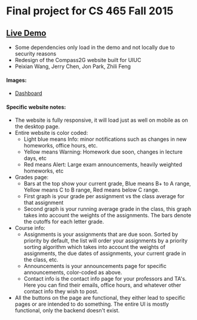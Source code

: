 # Final project for CS 465 Fall 2015

## [Live Demo](https://whorleater.github.io/CS465-Project/)
- Some dependencies only load in the demo and not locally due to security reasons
- Redesign of the Compass2G website built for UIUC
- Peixian Wang, Jerry Chen, Jon Park, Zhili Feng 

#### Images:
- [Dashboard]()

#### Specific website notes:
- The website is fully responsive, it will load just as well on mobile as on the desktop page. 
- Entire website is color coded:
    - Light blue means Info: minor notifications such as changes in new homeworks, office hours, etc.
    - Yellow means Warning: Homework due soon, changes in lecture days, etc
    - Red means Alert: Large exam announcements, heavily weighted homeworks, etc
- Grades page:
    - Bars at the top show your current grade, Blue means B+ to A range, Yellow means C to B range, Red means below C range.
    - First graph is your grade per assignment vs the class average for that assignment
    - Second graph is your running average grade in the class, this graph takes into account the weights of the assignments. The bars denote the cutoffs for each letter grade.
- Course info:
    - Assignments is your assignments that are due soon. Sorted by priority by default, the list will order your assignments by a priority sorting algorithm which takes into account the weights of assignments, the due dates of assignments, your current grade in the class, etc. 
    - Announcements is your announcements page for specific announcements, color-coded as above. 
    - Contact info is the contact info page for your professors and TA's. Here you can find their emails, office hours, and whatever other contact info they wish to post. 
- All the buttons on the page are functional, they either lead to specific pages or are intended to do something. The entire UI is mostly functional, only the backend doesn't exist. 
